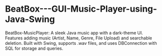 # BeatBox---GUI-Music-Player-using-Java-Swing
BeatBox-MusicPlayer: A sleek Java music app with a dark-theme UI. Features adding music (Artist, Name, Genre, File Upload) and searchable deletion. Built with Swing, supports .wav files, and uses DBConnection with SQL for storage and queries.
